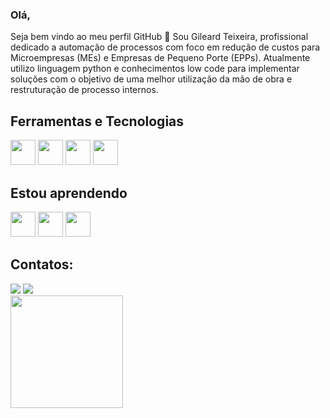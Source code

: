 ### Olá,
Seja bem vindo ao meu perfil GitHub 👋 
Sou Gileard Teixeira, profissional dedicado a automação de processos com foco em redução de custos para Microempresas (MEs) e Empresas de Pequeno Porte (EPPs). Atualmente utilizo linguagem python e conhecimentos low code para implementar soluções com o objetivo de uma melhor utilização da mão de obra e restruturação de processo internos.

<!--
**Gil-Ti/Gil-Ti** is a ✨ _special_ ✨ repository because its `README.md` (this file) appears on your GitHub profile.

- 🔭 Atualmente estou trabalhando na https://openconsultoriatributaria.com.br/
- 👯 Estou procurando colaborar em projetos relacionados a automação de processos.
- 📫 Como entrar em contato comigo: linkedin.com/in/gileard-teixeira

-->

## Ferramentas e Tecnologias


<img src="https://cdn.jsdelivr.net/gh/devicons/devicon/icons/python/python-original.svg"  width="40" height="40"/>  <img src="https://cdn.jsdelivr.net/gh/devicons/devicon/icons/php/php-original.svg" width="40" height="40"/>  <img src="https://cdn.jsdelivr.net/gh/devicons/devicon/icons/html5/html5-original.svg" width="40" height="40"/> <img src="https://cdn.jsdelivr.net/gh/devicons/devicon/icons/css3/css3-original.svg" width="40" height="40"/>
          
## Estou aprendendo

<img src="https://cdn.jsdelivr.net/gh/devicons/devicon/icons/javascript/javascript-original.svg" width="40" height="40"/> <img src="https://cdn.jsdelivr.net/gh/devicons/devicon/icons/bootstrap/bootstrap-original.svg" width="40" height="40"/>  <img src="https://cdn.jsdelivr.net/gh/devicons/devicon/icons/mysql/mysql-original.svg" width="40" height="40"/>

## Contatos:

<div>
<a href = "mailto:gileardti@gmail.com"><img src="https://img.shields.io/badge/Gmail-D14836?style=for-the-badge&logo=gmail&logoColor=white" target="_blank"></a>
<a href="https://www.linkedin.com/in/gileard-teixeira" target="_blank"><img src="https://img.shields.io/badge/-LinkedIn-%230077B5?style=for-the-badge&logo=linkedin&logoColor=white" target="_blank"></a>   
</div>
     
<div>
<a href="https://github.com/Gil-Ti">
<img height="180em" src="https://github-readme-stats.vercel.app/api/top-langs/?username=Gil-Ti&layout=compact&langs_count=7&theme=dracula"/>
</div>
         
